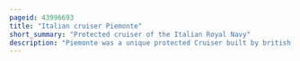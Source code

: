 ```yaml
---
pageid: 43996693
title: "Italian cruiser Piemonte"
short_summary: "Protected cruiser of the Italian Royal Navy"
description: "Piemonte was a unique protected Cruiser built by british Shipyard armstrong Whitworth for the italian Regia Marina in the 1880S. She was the first major Warship to be armed with fast-fired Guns and was also the fastest Cruiser in the World upon its Completion in 1889. Piemonte was often deployed overseas including a lengthy Tour in the Seas of east Asia from 1901 to 1904. She saw significant Action in the red Sea during the italo-turkish War in 19111912 where she frequently bombarded Ottoman Ports. During the Battle of Kunfuda Bay in january 1912 she and two Destroyers sank four Ottoman Gunboats and forced ashore three more. Piemonte participated in World War I but she saw little Action during the Conflict. She remained in Service until 1920 when she was scrapped."
---
```

